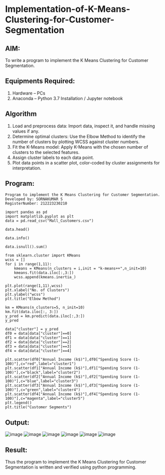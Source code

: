 # Implementation-of-K-Means-Clustering-for-Customer-Segmentation

## AIM:
To write a program to implement the K Means Clustering for Customer Segmentation.

## Equipments Required:
1. Hardware – PCs
2. Anaconda – Python 3.7 Installation / Jupyter notebook

## Algorithm
1. Load and preprocess data: Import data, inspect it, and handle missing values if any.
2. Determine optimal clusters: Use the Elbow Method to identify the number of clusters by plotting WCSS against cluster numbers.
3. Fit the K-Means model: Apply K-Means with the chosen number of clusters to the selected features.
4. Assign cluster labels to each data point.
5. Plot data points in a scatter plot, color-coded by cluster assignments for interpretation.

## Program:
```
Program to implement the K Means Clustering for Customer Segmentation.
Developed by: SORNAKUMAR S
RegisterNumber: 212223230210
```
```
import pandas as pd
import matplotlib.pyplot as plt
data = pd.read_csv("Mall_Customers.csv")
```
```
data.head()
```
```
data.info()
```
```
data.isnull().sum()
```
```
from sklearn.cluster import KMeans
wcss = []
for i in range(1,11):
    kmeans = KMeans(n_clusters = i,init = "k-means++",n_init=10)
    kmeans.fit(data.iloc[:,3:])
    wcss.append(kmeans.inertia_)
```
```    
plt.plot(range(1,11),wcss)
plt.xlabel("No. of Clusters")
plt.ylabel("wcss")
plt.title("Elbow Method")
```
```
km = KMeans(n_clusters=5, n_init=10)
km.fit(data.iloc[:, 3:])
y_pred = km.predict(data.iloc[:,3:])
y_pred
```
```
data["cluster"] = y_pred
df0 = data[data["cluster"]==0]
df1 = data[data["cluster"]==1]
df2 = data[data["cluster"]==2]
df3 = data[data["cluster"]==3]
df4 = data[data["cluster"]==4]
```
```
plt.scatter(df0["Annual Income (k$)"],df0["Spending Score (1-100)"],c="red",label="cluster1")
plt.scatter(df1["Annual Income (k$)"],df1["Spending Score (1-100)"],c="black",label="cluster2")
plt.scatter(df2["Annual Income (k$)"],df2["Spending Score (1-100)"],c="blue",label="cluster3")
plt.scatter(df3["Annual Income (k$)"],df3["Spending Score (1-100)"],c="green",label="cluster4")
plt.scatter(df4["Annual Income (k$)"],df4["Spending Score (1-100)"],c="magenta",label="cluster5")
plt.legend()
plt.title("Customer Segments")
```

## Output:
![image](https://github.com/user-attachments/assets/70e1aca3-4a71-4696-b2b9-928d77b0a83e)
![image](https://github.com/user-attachments/assets/7caea61e-f3c1-47c5-b8fe-2bc2e909dfe9)
![image](https://github.com/user-attachments/assets/8334f36d-3acc-4643-8a5f-cabdcb3a59f2)
![image](https://github.com/user-attachments/assets/63016bcc-0be2-4f62-bbab-a741adb491e1)
![image](https://github.com/user-attachments/assets/6e28ea51-13fb-4803-a47a-31437f95b6f6)
![image](https://github.com/user-attachments/assets/3e4f7550-b44f-4de9-b739-505a989a2293)



## Result:
Thus the program to implement the K Means Clustering for Customer Segmentation is written and verified using python programming.
